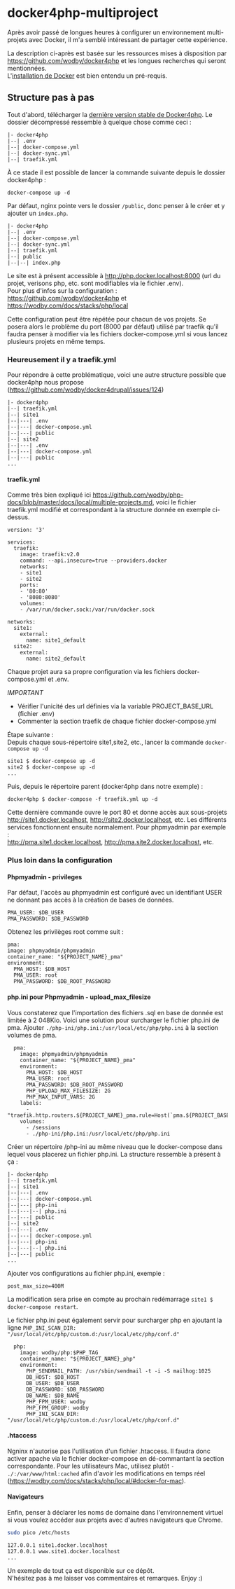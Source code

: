 # docker4php-multiproject

Après avoir passé de longues heures à configurer un environnement multi-projets avec Docker, il m'a semblé intéressant de partager cette expérience.  

La description ci-après est basée sur les ressources mises à disposition par https://github.com/wodby/docker4php et les longues recherches qui seront mentionnées.  
L'[installation de Docker](https://hub.docker.com/) est bien entendu un pré-requis.

## Structure pas à pas

Tout d'abord, télécharger la [dernière version stable de Docker4php](https://github.com/wodby/docker4php/releases). Le dossier décompressé ressemble à quelque chose comme ceci :  

```
|- docker4php
|--| .env
|--| docker-compose.yml
|--| docker-sync.yml
|--| traefik.yml
```

À ce stade il est possible de lancer la commande suivante depuis le dossier docker4php :

```
docker-compose up -d
```

Par défaut, nginx pointe vers le dossier `/public`, donc penser à le créer et y ajouter un `index.php`. 

```
|- docker4php
|--| .env
|--| docker-compose.yml
|--| docker-sync.yml
|--| traefik.yml
|--| public
|--|--| index.php
```
Le site est à présent accessible à http://php.docker.localhost:8000 (url du projet, verisons php, etc. sont modifiables via le fichier .env).  
Pour plus d'infos sur la configuration : https://github.com/wodby/docker4php et https://wodby.com/docs/stacks/php/local

Cette configuration peut être répétée pour chacun de vos projets. Se posera alors le problème du port (8000 par défaut) utilisé par traefik qu'il faudra penser à modifier via les fichiers docker-compose.yml si vous lancez plusieurs projets en même temps.  

### Heureusement il y a traefik.yml

Pour répondre à cette problématique, voici une autre structure possible que docker4php nous propose (https://github.com/wodby/docker4drupal/issues/124)

````
|- docker4php
|--| traefik.yml
|--| site1
|--|---| .env
|--|---| docker-compose.yml
|--|---| public
|--| site2
|--|---| .env
|--|---| docker-compose.yml
|--|---| public
...
````

#### traefik.yml

Comme très bien expliqué ici https://github.com/wodby/php-docs/blob/master/docs/local/multiple-projects.md, voici le fichier traefik.yml modifié et correspondant à la structure donnée en exemple ci-dessus.

```
version: '3'

services:
  traefik:
    image: traefik:v2.0
    command: --api.insecure=true --providers.docker
    networks:
    - site1
    - site2
    ports:
    - '80:80'
    - '8080:8080'
    volumes:
    - /var/run/docker.sock:/var/run/docker.sock

networks:
  site1:
    external:
      name: site1_default
  site2:
    external:
      name: site2_default
```

Chaque projet aura sa propre configuration via les fichiers docker-compose.yml et .env.

*IMPORTANT*

- Vérifier l'unicité des url définies via la variable PROJECT_BASE_URL (fichier .env)
- Commenter la section traefik de chaque fichier docker-compose.yml

Étape suivante :  
Depuis chaque sous-répertoire site1,site2, etc., lancer la commande `docker-compose up -d`
 
```
site1 $ docker-compose up -d
site2 $ docker-compose up -d
...
```

Puis, depuis le répertoire parent (docker4php dans notre exemple) :

```
docker4php $ docker-compose -f traefik.yml up -d
```

Cette dernière commande ouvre le port 80 et donne accès aux sous-projets http://site1.docker.localhost, http://site2.docker.localhost, etc.
Les différents services fonctionnent ensuite normalement.
Pour phpmyadmin par exemple :  
http://pma.site1.docker.localhost, http://pma.site2.docker.localhost, etc.

### Plus loin dans la configuration
#### Phpmyadmin - privileges
Par défaut, l'accès au phpmyadmin est configuré avec un identifiant USER ne donnant pas accès à la création de bases de données.

```
PMA_USER: $DB_USER
PMA_PASSWORD: $DB_PASSWORD
```

Obtenez les privilèges root comme suit :

```
pma:
image: phpmyadmin/phpmyadmin
container_name: "${PROJECT_NAME}_pma"
environment:
  PMA_HOST: $DB_HOST
  PMA_USER: root
  PMA_PASSWORD: $DB_ROOT_PASSWORD
```

#### php.ini pour Phpmyadmin - upload_max_filesize

Vous constaterez que l'importation des fichiers .sql en base de donnée est limitée à 2 048Kio.
Voici une solution pour surcharger le fichier php.ini de pma. Ajouter `./php-ini/php.ini:/usr/local/etc/php/php.ini` à la section volumes de pma.

```
  pma:
    image: phpmyadmin/phpmyadmin
    container_name: "${PROJECT_NAME}_pma"
    environment:
      PMA_HOST: $DB_HOST
      PMA_USER: root
      PMA_PASSWORD: $DB_ROOT_PASSWORD
      PHP_UPLOAD_MAX_FILESIZE: 2G
      PHP_MAX_INPUT_VARS: 2G
    labels:
      - "traefik.http.routers.${PROJECT_NAME}_pma.rule=Host(`pma.${PROJECT_BASE_URL}`)"
    volumes:
      - /sessions
      - ./php-ini/php.ini:/usr/local/etc/php/php.ini
```
Créer un répertoire /php-ini au même niveau que le docker-compose dans lequel vous placerez un fichier php.ini.
La structure ressemble à présent à ça :

````
|- docker4php
|--| traefik.yml
|--| site1
|--|---| .env
|--|---| docker-compose.yml
|--|---| php-ini
|--|---|--| php.ini
|--|---| public
|--| site2
|--|---| .env
|--|---| docker-compose.yml
|--|---| php-ini
|--|---|--| php.ini
|--|---| public
...
````

Ajouter vos configurations au fichier php.ini, exemple :

```
post_max_size=400M
```
La modification sera prise en compte au prochain redémarrage `site1 $ docker-compose restart`.

Le fichier php.ini peut également servir pour surcharger php en ajoutant la ligne `PHP_INI_SCAN_DIR: "/usr/local/etc/php/custom.d:/usr/local/etc/php/conf.d"`
```
  php:
    image: wodby/php:$PHP_TAG
    container_name: "${PROJECT_NAME}_php"
    environment:
      PHP_SENDMAIL_PATH: /usr/sbin/sendmail -t -i -S mailhog:1025
      DB_HOST: $DB_HOST
      DB_USER: $DB_USER
      DB_PASSWORD: $DB_PASSWORD
      DB_NAME: $DB_NAME
      PHP_FPM_USER: wodby
      PHP_FPM_GROUP: wodby
      PHP_INI_SCAN_DIR: "/usr/local/etc/php/custom.d:/usr/local/etc/php/conf.d"
```

#### .htaccess

Ngninx n'autorise pas l'utilisation d'un fichier .htaccess. Il faudra donc activer apache via le fichier docker-compose en dé-commantant la section correspondante.
Pour les utilisateurs Mac, utilisez plutôt `- ./:/var/www/html:cached` afin d'avoir les modifications en temps réel (https://wodby.com/docs/stacks/php/local/#docker-for-mac).

#### Navigateurs

Enfin, penser à déclarer les noms de domaine dans l'environnement virtuel si vous voulez accéder aux projets avec d'autres navigateurs que Chrome.

```bash
sudo pico /etc/hosts
```

```
127.0.0.1 site1.docker.localhost
127.0.0.1 www.site1.docker.localhost
...
```

Un exemple de tout ça est disponible sur ce dépôt.  
N'hésitez pas à me laisser vos commentaires et remarques. Enjoy :)

